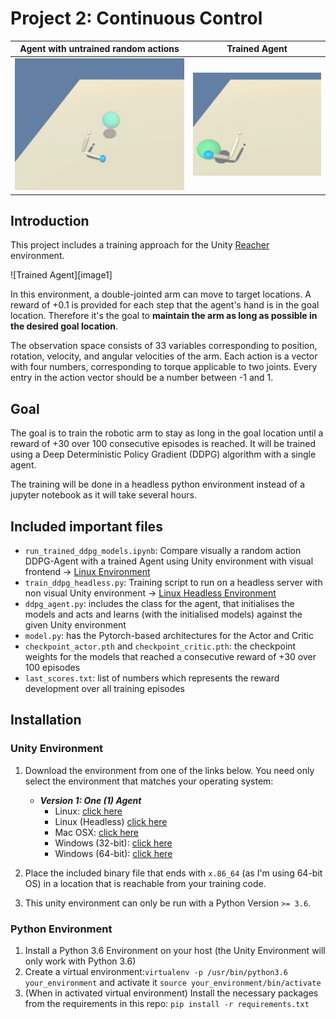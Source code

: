 
# Project 2: Continuous Control

| Agent with untrained random actions | Trained Agent | 
|--------------------------------------|--------------------------------------|
| ![](images/random_reacher.gif) | ![](images/trained_reacher.gif) | 


## Introduction

This project includes a training approach for the Unity [Reacher](https://github.com/Unity-Technologies/ml-agents/blob/master/docs/Learning-Environment-Examples.md#reacher) environment.

![Trained Agent][image1]

In this environment, a double-jointed arm can move to target locations. A reward of +0.1 is provided for each step that the agent's hand is in the goal location. Therefore it's the goal to **maintain the arm as long as possible in the desired goal location**.

The observation space consists of 33 variables corresponding to position, rotation, velocity, and angular velocities of the arm. Each action is a vector with four numbers, corresponding to torque applicable to two joints. Every entry in the action vector should be a number between -1 and 1.

## Goal

The goal is to train the robotic arm to stay as long in the goal location until a reward of +30 over 100 consecutive episodes is reached. It will be trained using a Deep Deterministic Policy Gradient (DDPG) algorithm with a single agent.

The training will be done in a headless python environment instead of a jupyter notebook as it will take several hours.

## Included important files

  * `run_trained_ddpg_models.ipynb`: Compare visually a random action DDPG-Agent with a trained Agent using Unity environment with visual frontend -> [Linux Environment](https://s3-us-west-1.amazonaws.com/udacity-drlnd/P2/Reacher/one_agent/Reacher_Linux.zip)
  * `train_ddpg_headless.py`: Training script to run on a headless server with non visual Unity environment -> [Linux Headless Environment](https://s3-us-west-1.amazonaws.com/udacity-drlnd/P2/Reacher/one_agent/Reacher_Linux_NoVis.zip)
  * `ddpg_agent.py`: includes the class for the agent, that initialises the models and acts and learns (with the initialised models) against the given Unity environment
  * `model.py`: has the Pytorch-based architectures for the Actor and Critic
  * `checkpoint_actor.pth` and `checkpoint_critic.pth`: the checkpoint weights for the models that reached a consecutive reward of +30 over 100 episodes
  * `last_scores.txt`: list of numbers which represents the reward development over all training episodes
  

## Installation

### Unity Environment

1. Download the environment from one of the links below.  You need only select the environment that matches your operating system:

    - **_Version 1: One (1) Agent_**
        - Linux: [click here](https://s3-us-west-1.amazonaws.com/udacity-drlnd/P2/Reacher/one_agent/Reacher_Linux.zip)
        - Linux (Headless) [click here](https://s3-us-west-1.amazonaws.com/udacity-drlnd/P2/Reacher/one_agent/Reacher_Linux_NoVis.zip)
        - Mac OSX: [click here](https://s3-us-west-1.amazonaws.com/udacity-drlnd/P2/Reacher/one_agent/Reacher.app.zip)
        - Windows (32-bit): [click here](https://s3-us-west-1.amazonaws.com/udacity-drlnd/P2/Reacher/one_agent/Reacher_Windows_x86.zip)
        - Windows (64-bit): [click here](https://s3-us-west-1.amazonaws.com/udacity-drlnd/P2/Reacher/one_agent/Reacher_Windows_x86_64.zip)


2. Place the included binary file that ends with `x.86_64` (as I'm using 64-bit OS) in a location that is reachable from your training code. 

3. This unity environment can only be run with a Python Version `>= 3.6`.

### Python Environment

1. Install a Python 3.6 Environment on your host (the Unity Environment will only work with Python 3.6)
2. Create a virtual environment:`virtualenv -p /usr/bin/python3.6 your_environment` and activate it `source your_environment/bin/activate`
3. (When in activated virtual environment) Install the necessary packages from the requirements in this repo: `pip install -r requirements.txt`  



